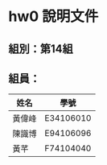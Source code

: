 # hw0 說明文件

## 組別：第14組

## 組員：
| 姓名 | 學號 |
|------|------|
| 黃偉峰 | E34106010 |
| 陳識博 | E94106096 |
| 黃芊 | F74104040 |
